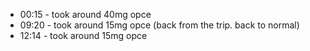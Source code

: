 * 00:15 - took around 40mg opce
* 09:20 - took around 15mg opce (back from the trip. back to normal)
* 12:14 - took around 15mg opce